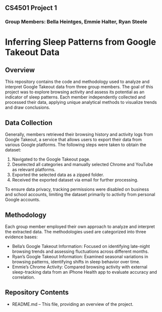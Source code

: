 ## CS4501 Project 1
### Group Members: Bella Heintges, Emmie Halter, Ryan Steele
# Inferring Sleep Patterns from Google Takeout Data

## Overview
This repository contains the code and methodology used to analyze and interpret Google Takeout data from three group members. The goal of this project was to explore browsing activity and assess its potential as an indicator of sleep patterns. Each member independently collected and processed their data, applying unique analytical methods to visualize trends and draw conclusions.

## Data Collection
Generally, members retrieved their browsing history and activity logs from Google Takeout, a service that allows users to export their data from various Google platforms. The following steps were taken to obtain the dataset:

1. Navigated to the Google Takeout page.
2. Deselected all categories and manually selected Chrome and YouTube as relevant platforms.
3. Exported the selected data as a zipped folder.
4. Received the exported dataset via email for further processing.

To ensure data privacy, tracking permissions were disabled on business and school accounts, limiting the dataset primarily to activity from personal Google accounts.

## Methodology
Each group member employed their own approach to analyze and interpret the extracted data. The methodologies used are categorized into three evidence bases:

- Bella’s Google Takeout Information: Focused on identifying late-night browsing trends and assessing fluctuations across different months.
- Ryan’s Google Takeout Information: Examined seasonal variations in browsing patterns, identifying shifts in sleep behavior over time.
- Emmie’s Chrome Activity: Compared browsing activity with external sleep-tracking data from an iPhone Health app to evaluate accuracy and correlation.

## Repository Contents
- README.md – This file, providing an overview of the project.
